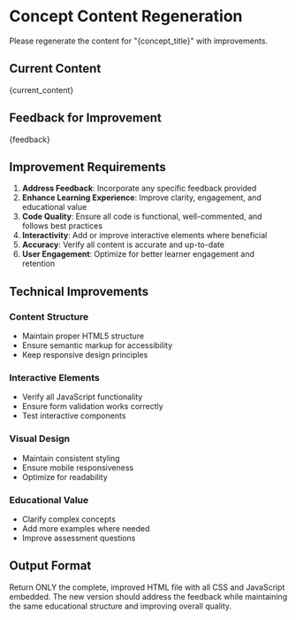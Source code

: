 # Concept Content Regeneration

Please regenerate the content for "{concept_title}" with improvements.

## Current Content
{current_content}

## Feedback for Improvement
{feedback}

## Improvement Requirements

1. **Address Feedback**: Incorporate any specific feedback provided
2. **Enhance Learning Experience**: Improve clarity, engagement, and educational value
3. **Code Quality**: Ensure all code is functional, well-commented, and follows best practices
4. **Interactivity**: Add or improve interactive elements where beneficial
5. **Accuracy**: Verify all content is accurate and up-to-date
6. **User Engagement**: Optimize for better learner engagement and retention

## Technical Improvements

### Content Structure
- Maintain proper HTML5 structure
- Ensure semantic markup for accessibility
- Keep responsive design principles

### Interactive Elements
- Verify all JavaScript functionality
- Ensure form validation works correctly
- Test interactive components

### Visual Design
- Maintain consistent styling
- Ensure mobile responsiveness
- Optimize for readability

### Educational Value
- Clarify complex concepts
- Add more examples where needed
- Improve assessment questions

## Output Format

Return ONLY the complete, improved HTML file with all CSS and JavaScript embedded. The new version should address the feedback while maintaining the same educational structure and improving overall quality. 